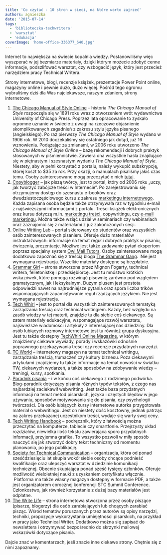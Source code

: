 ```yaml
---
title: 'Co czytać - 10 stron w sieci, na które warto zajrzeć'
authors: agnieszka
date: '2015-07-14'
tags:
  - 'biblioteczka-techwritera'
  - 'warsztat'
  - 'edukacja'
coverImage: 'home-office-336377_640.jpg'
---
```


Internet to największa na świecie kopalnia wiedzy. Postanowiliśmy więc wyszperać
w jej bezmiarze materiały, dzięki którym możecie zdobyć cenne informacje,
podszlifować warsztat, czy wzbogacić język, który jest przecież narzędziem pracy
Technical Writera.

<!--truncate-->

Strony internetowe, blogi, recenzje książek, prezentacje Power Point online,
magazyny online i pewnie dużo, dużo więcej. Pośród tego ogromu wybraliśmy dziś
dla Was najciekawsze, naszym zdaniem, strony internetowe.

1. [The Chicago Manual of Style Online](http://www.chicagomanualofstyle.org/home.html 'The Chicago Manual of Style Online') –
   historia _The Chicago Manual of Style_ rozpoczęła się w 1891 roku wraz z
   otworzeniem wrót wydawnictwa University of Chicago Press. Poprzez lata
   opracowanie to zyskało ogromne uznanie w świecie z uwagi na rzeczowe
   objaśnienie skomplikowanych zagadnień z zakresu stylu języka pisanego
   (angielskiego). Po raz pierwszy *The Chicago Manual of Style* wydano w 1906
   rok. W 2010 doczekaliśmy się ostatniego jak dotąd, już 16 wznowienia.
   Podążając za zmianami, w 2006 roku utworzono _The Chicago Manual of Style
   Online_ – bazę rekomendacji i dobrych praktyk stosowanych w piśmiennictwie.
   Zawiera ona wszystkie hasła znajdujące się w piętnastym i szesnastym wydaniu
   _The Chicago Manual of Style_. Niestety, aby w pełni korzystać z portalu,
   należy wykupić subskrypcję, której koszt to $35 za rok. Przy okazji, o
   manualach pisaliśmy jakiś czas temu. Osoby zainteresowane mogą przeczytać o
   nich [tutaj](http://techwriter.pl/podrecznik-stylu-stylrecznik/ 'Manual').
2. [Copyblogger](http://www.copyblogger.com/ 'Copyblogger') – jak piszą twórcy,
   jest to portal, który od 2006 roku „uczy, jak tworzyć zabójcze treści w
   Internecie”. Po zarejestrowaniu się otrzymujemy dostęp do szesnastu e-booków
   oraz dwudziestoczęściowego kursu z zakresu
   [marketingu internetowego](http://pl.wikipedia.org/wiki/Marketing_internetowy 'Marketing internetowy').
   Każda zapisana osoba będzie także otrzymywała raz w tygodniu e-mail z
   najświeższymi informacjami z portalu. Treści książek elektronicznych oraz
   kursu dotyczą m.in.
   [marketingu treści](http://pl.wikipedia.org/wiki/Content_marketing 'Marketing treści'),
   copywritingu, czy
   [e-mail marketingu](https://pl.wikipedia.org/wiki/E-mail_marketing 'E-mail marketing').
   Można także wziąć udział w seminariach czy webinariach oraz zaznajomić się z
   materiałami z już zakończonych sesji.
3. [Online Writing Lab](https://owl.english.purdue.edu/owl/ 'OWL') – portal
   skierowany do studentów oraz wszystkich osób zainteresowanych pisaniem.
   Oferuje dużo materiałów instruktażowych: informacje na temat reguł i dobrych
   praktyk w pisaniu, ćwiczenia, prezentacje. Możliwe jest także zadawanie pytań
   ekspertom poprzez specjalny system
   [Owl Mail Tutors](https://owl.english.purdue.edu/contact/owlmailtutors 'Owl Mail Tutors').
   Osoby zainteresowane mogą dodatkowo zapoznać się z treścią bloga
   [The Grammar Gang](http://thegrammargang.blogspot.com/ 'The Grammar Gang').
    Nie jest wymagana rejestracja. Wszelkie materiały dostępne są bezpłatnie.
4. [Grammar Girl](http://www.quickanddirtytips.com/grammar-girl 'Grammar Girl') –
   strona stworzona przez Mignon Fogarty, technical writera, felietonistkę i
   przedsiębiorcę. Jest tu mnóstwo krótkich wskazówek, które pomogą rozwinąć
   pisownię zarówno pod względem gramatycznym, jak i leksykalnym. Dużym plusem
   jest prostota odpowiedzi nawet na najtrudniejsze pytania oraz spora liczba
   trików wspomagających zapamiętywanie reguł rządzących językiem. Nie jest
   wymagana rejestracja.
5. [Tech Whirl](http://techwhirl.com/ 'TechWhirl') – jest to portal dla
   wszystkich zainteresowanych tematyką zarządzania treścią oraz technical
   writingiem. Każdy, bez względu na zasób wiedzy w tej materii, znajdzie tu dla
   siebie coś ciekawego. Są zatem materiały edukacyjne, wspomagające rozwój
   warsztatu, najświeższe wiadomości i artykuły z interesującej nas dziedziny.
   Dla osób lubiących rozmowy internetowe jest tu również grupa dyskusyjna. Jest
   tu także dostępny
   [TechWhirl Online Magazine](http://techwhirl.com/category/technical-writing-magazine/ 'TehWhirl Magazine'),
   w którym znajdziemy ciekawe wywiady, porady i wskazówki odnośnie poprawnego
   przekazywania treści czy recenzje przydatnych narzędzi.
6. [TC World](http://www.tcworld.info/e-magazine/ 'TC World') – internetowy
   magazyn na temat technical writingu, zarządzania treścią, tłumaczeń czy
   kultury biznesu. Poza ciekawymi artykułami znajdziemy tu także informacje na
   temat nowości w światku TW, ciekawych wydarzeń, a także sposobów na
   zdobywanie wiedzy – treningi, kursy, spotkania.
7. [Poradnik pisania](http://poradnikpisania.pl/ 'Poradnik pisania') – i w końcu
   coś ciekawego z rodzimego podwórka. Blog-poradnik dotyczący pisania różnych
   typów tekstów, z czego nas najbardziej zaciekawił webwritting. Jest także
   baza przydatnych informacji na temat metod pisarskich, języka i częstych
   błędów w jego używaniu, sposobów motywowania się do pisania, czy psychologii
   twórczości. Dla osób lubiących kursy internetowe autorka przygotowała
   materiał o webwritingu. Jest on niestety dość kosztowny, jednak patrząc na
   zakres przekazanej uczestnikom treści, wydaje się warty swej ceny.
8. [Tech Writing Handbook](http://www.dozuki.com/tech_writing 'TW Handbook') –
   podręcznik, który z łatwością można przeczytać na komputerze, tablecie czy
   smartfonie. Przejrzysty układ rozdziałów, niewielka ilość tekstu zawierająca
   sporo przydatnych informacji, przyjemna grafika. To wszystko pozwoli w miły
   sposób nauczyć się jak stworzyć dobry tekst techniczny od momentu planowania,
   po jego publikację.
9. [Society for Technical Communication](http://www.stc.org/ 'STC') –
   organizacja, która od ponad sześćdziesięciu lat skupia wokół siebie osoby
   chcące podnieść kwalifikacje oraz ulepszyć warsztat w dziedzinie komunikacji
   technicznej. Obecnie skupiająca ponad sześć tysięcy członków. Oferuje
   możliwość wieloletniej nauki z uzyskaniem certyfikatu włącznie.  Platforma ma
   także własny magazyn dostępny w formacie PDF, a także jest organizatorem
   corocznej konferencji STC Summit Conference. Członkostwo, jak również
   korzystanie z dużej bazy materiałów jest odpłatne.
10. [The Write Life](http://thewritelife.com/ 'The Write Life') – strona
    internetowa stworzona przez osoby piszące (pisarze, blogerzy) dla osób
    zarabiających lub chcących zarabiać pisząc. Wśród tematów poruszanych przez
    autorów są opisy narzędzi, techniki, propozycje wykorzystania umiejętności
    pisarskich, na przykład w pracy jako Technical Writer. Dodatkowo można się
    zapisać do newslettera i otrzymywać bezpośrednio do skrzynki mailowej
    wskazówki dotyczące pisania.

Dajcie znać w komentarzach, jeśli znacie inne ciekawe strony. Chętnie się z nimi
zapoznamy.
